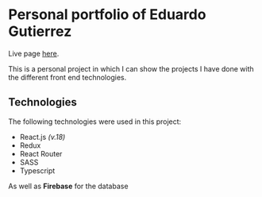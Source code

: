 # Personal portfolio of Eduardo Gutierrez

Live page [here](https://github.com/Eduardo-gutz/).

This is a personal project in which I can show the projects I have done with the different front end technologies.

## Technologies

The following technologies were used in this project:

- React.js _(v.18)_
- Redux
- React Router
- SASS
- Typescript

As well as **Firebase** for the database